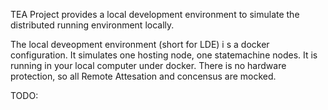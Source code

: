 TEA Project provides a local development environment to simulate the distributed running environment locally. 

The local deveopment environment (short for LDE) i s a docker configuration. It simulates one hosting node, one statemachine nodes. It is running in your local computer under docker. There is no hardware protection, so all Remote Attesation and concensus are mocked. 

TODO:
